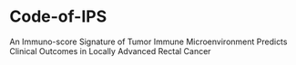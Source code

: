 # Code-of-IPS
An Immuno-score Signature of Tumor Immune Microenvironment Predicts Clinical Outcomes in Locally Advanced Rectal Cancer
